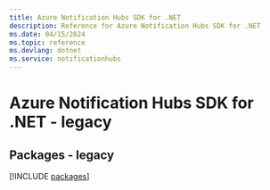 ```yaml
---
title: Azure Notification Hubs SDK for .NET
description: Reference for Azure Notification Hubs SDK for .NET
ms.date: 04/15/2024
ms.topic: reference
ms.devlang: dotnet
ms.service: notificationhubs
---
```

# Azure Notification Hubs SDK for .NET - legacy
## Packages - legacy
[!INCLUDE [packages](notification-hubs-index.md)]